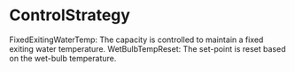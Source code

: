 ControlStrategy
===============

FixedExitingWaterTemp: The capacity is controlled to maintain a fixed exiting water temperature.
WetBulbTempReset: The set-point is reset based on the wet-bulb temperature.
